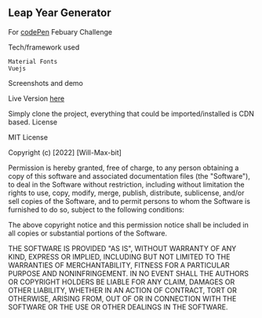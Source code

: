 ## Leap Year Generator


For [codePen](https://codepen.io/challenges/2024/february) Febuary Challenge

Tech/framework used

    Material Fonts
    Vuejs

Screenshots and demo

Live Version [here](https://codepen.io/will-max-bit/pen/PoLyZoz)

Simply clone the project, everything that could be imported/installed is CDN based.
License

MIT License

Copyright (c) [2022] [Will-Max-bit]

Permission is hereby granted, free of charge, to any person obtaining a copy of this software and associated documentation files (the "Software"), to deal in the Software without restriction, including without limitation the rights to use, copy, modify, merge, publish, distribute, sublicense, and/or sell copies of the Software, and to permit persons to whom the Software is furnished to do so, subject to the following conditions:

The above copyright notice and this permission notice shall be included in all copies or substantial portions of the Software.

THE SOFTWARE IS PROVIDED "AS IS", WITHOUT WARRANTY OF ANY KIND, EXPRESS OR IMPLIED, INCLUDING BUT NOT LIMITED TO THE WARRANTIES OF MERCHANTABILITY, FITNESS FOR A PARTICULAR PURPOSE AND NONINFRINGEMENT. IN NO EVENT SHALL THE AUTHORS OR COPYRIGHT HOLDERS BE LIABLE FOR ANY CLAIM, DAMAGES OR OTHER LIABILITY, WHETHER IN AN ACTION OF CONTRACT, TORT OR OTHERWISE, ARISING FROM, OUT OF OR IN CONNECTION WITH THE SOFTWARE OR THE USE OR OTHER DEALINGS IN THE SOFTWARE.